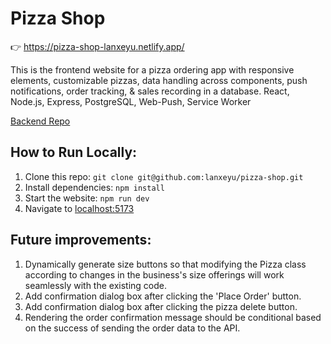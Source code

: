 # Pizza Shop

👉 https://pizza-shop-lanxeyu.netlify.app/

This is the frontend website for a pizza ordering app with responsive elements, customizable pizzas, data handling across components, push notifications, order tracking, & sales recording in a database. React, Node.js, Express, PostgreSQL, Web-Push, Service Worker

[Backend Repo](https://github.com/lanxeyu/plutos-pizza-server)

## How to Run Locally:
1. Clone this repo: `git clone git@github.com:lanxeyu/pizza-shop.git`
2. Install dependencies: `npm install`
3. Start the website: `npm run dev`
4. Navigate to [localhost:5173](http://localhost:5173/)

## Future improvements:
1. Dynamically generate size buttons so that modifying the Pizza class according to changes in the business's size offerings will work seamlessly with the existing code.
2. Add confirmation dialog box after clicking the 'Place Order' button.
3. Add confirmation dialog box after clicking the pizza delete button.
4. Rendering the order confirmation message should be conditional based on the success of sending the order data to the API.